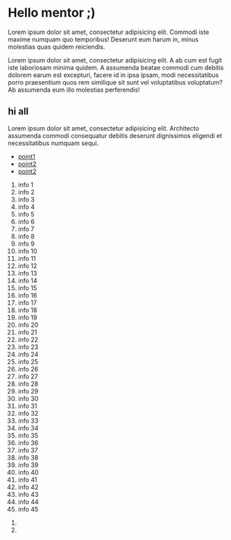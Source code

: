 <!DOCTYPE html>
<html lang="en">
<head>
    <meta charset="UTF-8">
    <title>Demo2 Maidaniuk2</title>
    <link rel="stylesheet" href="img/new.css">


</head>
<body>
<H1 class="target point">
    Hello mentor ;)
</H1>
<p class="target">
    Lorem ipsum dolor sit amet, consectetur adipisicing elit. Commodi iste maxime numquam quo temporibus! Deserunt eum
    harum in, minus molestias quas quidem reiciendis.
  
</p>
<p id="lego">
    Lorem ipsum dolor sit amet, consectetur adipisicing elit. A ab cum est fugit iste laboriosam minima quidem. A
    assumenda beatae commodi cum debitis dolorem earum est excepturi, facere id in ipsa ipsam, modi necessitatibus porro
    praesentium quos rem similique sit sunt vel voluptatibus voluptatum? Ab assumenda eum illo molestias perferendis!
</p>
<h2 id="lego">
    hi all
</h2>
<p class="target point">
    Lorem ipsum dolor sit amet, consectetur adipisicing elit. Architecto assumenda commodi consequatur debitis deserunt
    dignissimos eligendi et necessitatibus numquam sequi.
</p>
<ul>
    <li><a href="#twnty">point1</a></li>
    <li><a href="#ffty">point2</a></li>
    <li><a href="#one">point2</a></li>
</ul>


<ol>
    <li id="one">info 1</li>
    <li>info 2</li>
    <li>info 3</li>
    <li>info 4</li>
    <li>info 5</li>
    <li>info 6</li>
    <li>info 7</li>
    <li>info 8</li>
    <li>info 9</li>
    <li>info 10</li>
    <li>info 11</li>
    <li>info 12</li>
    <li>info 13</li>
    <li>info 14</li>
    <li>info 15</li>
    <li>info 16</li>
    <li>info 17</li>
    <li>info 18</li>
    <li>info 19</li>
    <li id="twnty">info 20</li>
    <li>info 21</li>
    <li>info 22</li>
    <li>info 23</li>
    <li>info 24</li>
    <li>info 25</li>
    <li>info 26</li>
    <li>info 27</li>
    <li>info 28</li>
    <li>info 29</li>
    <li>info 30</li>
    <li>info 31</li>
    <li>info 32</li>
    <li>info 33</li>
    <li>info 34</li>
    <li>info 35</li>
    <li>info 36</li>
    <li>info 37</li>
    <li>info 38</li>
    <li>info 39</li>
    <li>info 40</li>
    <li>info 41</li>
    <li>info 42</li>
    <li>info 43</li>
    <li>info 44</li>
    <li id="ffty">info 45</li>


</ol>

<ol>
    <li id="x" class="y"></li>
    <li></li>


</ol>

<a href="https://q-xx.bstatic.com/xdata/images/hotel/840x460/78809294.jpg?k=cf850d507a9671cf7ff85d598435ea329a28cd4f1b1abc25c1892c91156d36ad&o="></a>

</body>
</html>
